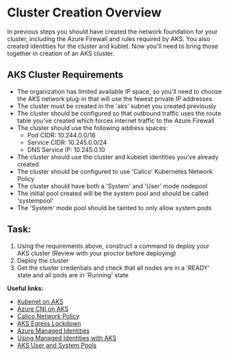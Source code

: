 # Cluster Creation Overview

In previous steps you should have created the network foundation for your cluster, including the Azure Firewall and rules required by AKS. You also created identities for the cluster and kublet. Now you'll need to bring those together in creation of an AKS cluster.

## AKS Cluster Requirements

* The organization has limited available IP space, so you'll need to choose the AKS network plug-in that will use the fewest private IP addresses
* The cluster must be created in the 'aks' subnet you created previously
* The cluster should be configured so that outbound traffic uses the route table you've created which forces internet traffic to the Azure Firewall
* The cluster should use the following address spaces:
    * Pod CIDR: 10.244.0.0/16
    * Service CIDR: 10.245.0.0/24
    * DNS Service IP: 10.245.0.10
* The cluster should use the cluster and kubelet identities you've already created
* The cluster should be configured to use 'Calico' Kubernetes Network Policy
* The cluster should have both a 'System' and 'User' mode nodepool
* The initial pool created will be the system pool and should be called 'systempool'
* The 'System' mode pool should be tainted to only allow system pods

## Task:

1. Using the requirements above, construct a command to deploy your AKS cluster (Review with your proctor before deploying)
2. Deploy the cluster
3. Get the cluster credentials and check that all nodes are in a 'READY' state and all pods are in 'Running' state

**Useful links:**

* [Kubenet on AKS](https://docs.microsoft.com/en-us/azure/aks/configure-kubenet)
* [Azure CNI on AKS](https://docs.microsoft.com/en-us/azure/aks/configure-azure-cni)
* [Calico Network Policy](https://docs.microsoft.com/en-us/azure/aks/use-network-policies#create-an-aks-cluster-for-calico-network-policies)
* [AKS Egress Lockdown](https://docs.microsoft.com/en-us/azure/aks/limit-egress-traffic)
* [Azure Managed Identities](https://docs.microsoft.com/en-us/azure/active-directory/managed-identities-azure-resources/overview)
* [Using Managed Identities with AKS](https://docs.microsoft.com/en-us/azure/aks/use-managed-identity)
* [AKS User and System Pools](https://docs.microsoft.com/en-us/azure/aks/use-system-pools?tabs=azure-cli)